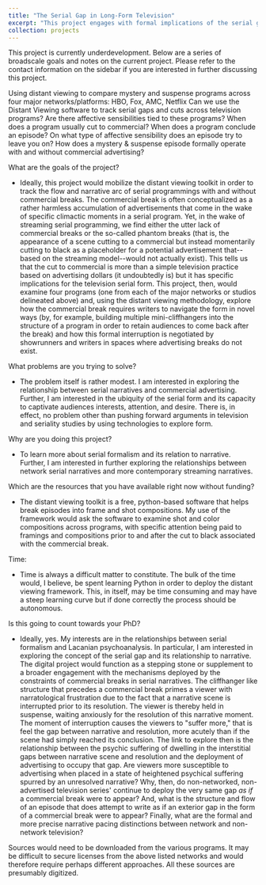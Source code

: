 ```yaml
---
title: "The Serial Gap in Long-Form Television"
excerpt: "This project engages with formal implications of the serial gap in five popular television series. The project is currently a work in progress.<br/><img src='/images/seriality.jpeg'>"
collection: projects
---
```


This project is currently underdevelopment. Below are a series of broadscale goals and notes on the current project. Please refer to the contact information on the sidebar if you are interested in further discussing this project. 

Using distant viewing to compare mystery and suspense programs across four major networks/platforms: HBO, Fox, AMC, Netflix
	Can we use the Distant Viewing software to track serial gaps and cuts across television programs? Are there affective sensibilities tied to these programs? When does a program usually cut to commercial? When does a program conclude an episode? On what type of affective sensibility does an episode try to leave you on? How does a mystery & suspense episode formally operate with and without commercial advertising?

What are the goals of the project? 
- Ideally, this project would mobilize the distant viewing toolkit in order to track the flow and narrative arc of serial programmings with and without commercial breaks. The commercial break is often conceptualized as a rather harmless accumulation of advertisements that come in the wake of specific climactic moments in a serial program. Yet, in the wake of streaming serial programming, we find either the utter lack of commercial breaks or the so-called phantom breaks (that is, the appearance of a scene cutting to a commercial but instead momentarily cutting to black as a placeholder for a potential advertisement that--based on the streaming model--would not actually exist). This tells us that the cut to commercial is more than a simple television practice based on advertising dollars (it undoubtedly is) but it has specific implications for the television serial form. This project, then, would examine four programs (one from each of the major networks or studios delineated above) and, using the distant viewing methodology, explore how the commercial break requires writers to navigate the form in novel ways (by, for example, building multiple mini-cliffhangers into the structure of a program in order to retain audiences to come back after the break) and how this formal interruption is negotiated by showrunners and writers in spaces where advertising breaks do not exist. 

What problems are you trying to solve?
- The problem itself is rather modest. I am interested in exploring the relationship between serial narratives and commercial advertising. Further, I am interested in the ubiquity of the serial form and its capacity to captivate audiences interests, attention, and desire. There is, in effect, no problem other than pushing forward arguments in television and seriality studies by using technologies to explore form. 

Why are you doing this project?
- To learn more about serial formalism and its relation to narrative. Further, I am interested in further exploring the relationships between network serial narratives and more contemporary streaming narratives.

Which are the resources that you have available right now without funding?
- The distant viewing toolkit is a free, python-based software that helps break episodes into frame and shot compositions. My use of the framework would ask the software to examine shot and color compositions across programs, with specific attention being paid to framings and compositions prior to and after the cut to black associated with the commercial break. 

Time:
- Time is always a difficult matter to constitute. The bulk of the time would, I believe, be spent learning Python in order to deploy the distant viewing framework. This, in itself, may be time consuming and may have a steep learning curve but if done correctly the process should be autonomous. 

Is this going to count towards your PhD?
- Ideally, yes. My interests are in the relationships between serial formalism and Lacanian psychoanalysis. In particular, I am interested in exploring the concept of the serial gap and its relationship to narrative. The digital project would function as a stepping stone or supplement to a broader engagement with the mechanisms deployed by the constraints of commercial breaks in serial narratives. The cliffhanger like structure that precedes a commercial break primes a viewer with narratological frustration due to the fact that a narrative scene is interrupted prior to its resolution. The viewer is thereby held in suspense, waiting anxiously for the resolution of this narrative moment. The moment of interruption causes the viewers to "suffer more," that is feel the gap between narrative and resolution, more acutely than if the scene had simply reached its conclusion. The link to explore then is the relationship between the psychic suffering of dwelling in the interstitial gaps between narrative scene and resolution and the deployment of advertising to occupy that gap. Are viewers more susceptible to advertising when placed in a state of heightened psychical suffering spurred by an unresolved narrative? Why, then, do non-networked, non-advertised television series' continue to deploy the very same gap *as if* a commercial break were to appear? And, what is the structure and flow of an episode that does attempt to write as if an exterior gap in the form of a commercial break were to appear? Finally, what are the formal and more precise narrative pacing distinctions between network and non-network television?

Sources would need to be downloaded from the various programs. It may be difficult to secure licenses from the above listed networks and would therefore require perhaps different approaches. All these sources are presumably digitized.
